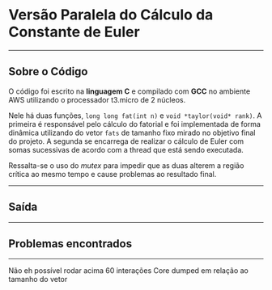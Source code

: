 # Versão Paralela do Cálculo da Constante de Euler
---
## Sobre o Código
O código foi escrito na **linguagem C** e compilado com **GCC** no ambiente AWS utilizando o processador t3.micro de 2 núcleos.

Nele há duas funções, `long long fat(int n)` e `void *taylor(void* rank)`. A primeira é responsável pelo cálculo do fatorial e foi implementada de forma dinâmica utilizando do vetor `fats` de tamanho fixo mirado no objetivo final do projeto. A segunda se encarrega de realizar o cálculo de Euler com somas sucessivas de acordo com a thread que está sendo executada.

Ressalta-se o uso do *mutex* para impedir que as duas alterem a região crítica ao mesmo tempo e cause problemas ao resultado final. 

---
## Saída

---
## Problemas encontrados

---
Não eh possível rodar acima 60 interações 
Core dumped em relação ao tamanho do vetor

